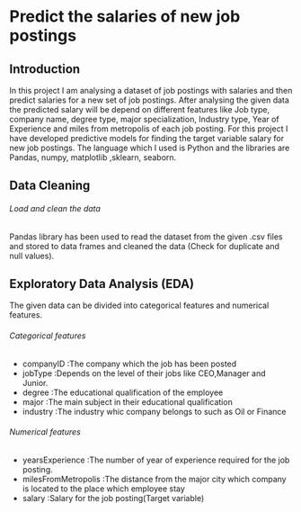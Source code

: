 # Predict the salaries of new job postings

## Introduction

In this project I am analysing a  dataset of job postings with salaries and then predict salaries for a new set of job postings. After analysing the given data the predicted salary will be depend on different features like Job type, company name, degree type, major specialization, Industry type, Year of Experience and miles from metropolis of each job posting. For this project I have developed predictive models for finding the target variable salary for new job postings. The language which I used is Python and the libraries are Pandas, numpy, matplotlib ,sklearn, seaborn.
</br>
## Data Cleaning

###### Load and clean the data

Pandas library has been used to read the dataset from the given .csv files and stored to data frames and cleaned the data (Check for duplicate and null values).
</br>
## Exploratory Data Analysis (EDA)

The given data can be divided into categorical features and numerical features. 
###### Categorical features
- companyID :The company which the job has been posted
- jobType :Depends on the level of their jobs like CEO,Manager and Junior.
- degree :The educational qualification of the employee
- major :The main subject in their educational qualification
- industry :The industry whic company belongs to such as Oil or Finance
###### Numerical features
- yearsExperience :The number of year of experience required for the job posting.
- milesFromMetropolis :The distance from the major city which company is located to the place which employee stay
- salary :Salary for the job posting(Target variable)
